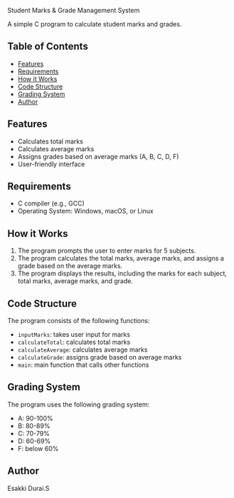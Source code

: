Student Marks & Grade Management System

A simple C program to calculate student marks and grades.

## Table of Contents
* [Features](#features)
* [Requirements](#requirements)
* [How it Works](#how-it-works)
* [Code Structure](#code-structure)
* [Grading System](#grading-system)
* [Author](#author)

## Features
* Calculates total marks
* Calculates average marks
* Assigns grades based on average marks (A, B, C, D, F)
* User-friendly interface

## Requirements
* C compiler (e.g., GCC)
* Operating System: Windows, macOS, or Linux


## How it Works
1. The program prompts the user to enter marks for 5 subjects.
2. The program calculates the total marks, average marks, and assigns a grade based on the average marks.
3. The program displays the results, including the marks for each subject, total marks, average marks, and grade.

## Code Structure
The program consists of the following functions:

* `inputMarks`: takes user input for marks
* `calculateTotal`: calculates total marks
* `calculateAverage`: calculates average marks
* `calculateGrade`: assigns grade based on average marks
* `main`: main function that calls other functions

## Grading System
The program uses the following grading system:

* A: 90-100%
* B: 80-89%
* C: 70-79%
* D: 60-69%
* F: below 60%

  
## Author
Esakki Durai.S

